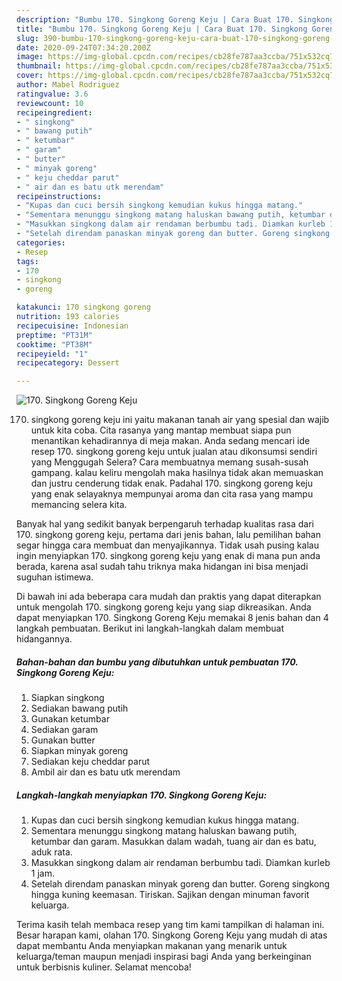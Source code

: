 ```yaml
---
description: "Bumbu 170. Singkong Goreng Keju | Cara Buat 170. Singkong Goreng Keju Yang Sempurna"
title: "Bumbu 170. Singkong Goreng Keju | Cara Buat 170. Singkong Goreng Keju Yang Sempurna"
slug: 390-bumbu-170-singkong-goreng-keju-cara-buat-170-singkong-goreng-keju-yang-sempurna
date: 2020-09-24T07:34:20.200Z
image: https://img-global.cpcdn.com/recipes/cb28fe787aa3ccba/751x532cq70/170-singkong-goreng-keju-foto-resep-utama.jpg
thumbnail: https://img-global.cpcdn.com/recipes/cb28fe787aa3ccba/751x532cq70/170-singkong-goreng-keju-foto-resep-utama.jpg
cover: https://img-global.cpcdn.com/recipes/cb28fe787aa3ccba/751x532cq70/170-singkong-goreng-keju-foto-resep-utama.jpg
author: Mabel Rodriguez
ratingvalue: 3.6
reviewcount: 10
recipeingredient:
- " singkong"
- " bawang putih"
- " ketumbar"
- " garam"
- " butter"
- " minyak goreng"
- " keju cheddar parut"
- " air dan es batu utk merendam"
recipeinstructions:
- "Kupas dan cuci bersih singkong kemudian kukus hingga matang."
- "Sementara menunggu singkong matang haluskan bawang putih, ketumbar dan garam. Masukkan dalam wadah, tuang air dan es batu, aduk rata."
- "Masukkan singkong dalam air rendaman berbumbu tadi. Diamkan kurleb 1 jam."
- "Setelah direndam panaskan minyak goreng dan butter. Goreng singkong hingga kuning keemasan. Tiriskan. Sajikan dengan minuman favorit keluarga."
categories:
- Resep
tags:
- 170
- singkong
- goreng

katakunci: 170 singkong goreng 
nutrition: 193 calories
recipecuisine: Indonesian
preptime: "PT31M"
cooktime: "PT38M"
recipeyield: "1"
recipecategory: Dessert

---
```



![170. Singkong Goreng Keju](https://img-global.cpcdn.com/recipes/cb28fe787aa3ccba/751x532cq70/170-singkong-goreng-keju-foto-resep-utama.jpg)


170. singkong goreng keju ini yaitu makanan tanah air yang spesial dan wajib untuk kita coba. Cita rasanya yang mantap membuat siapa pun menantikan kehadirannya di meja makan.
Anda sedang mencari ide resep 170. singkong goreng keju untuk jualan atau dikonsumsi sendiri yang Menggugah Selera? Cara membuatnya memang susah-susah gampang. kalau keliru mengolah maka hasilnya tidak akan memuaskan dan justru cenderung tidak enak. Padahal 170. singkong goreng keju yang enak selayaknya mempunyai aroma dan cita rasa yang mampu memancing selera kita.



Banyak hal yang sedikit banyak berpengaruh terhadap kualitas rasa dari 170. singkong goreng keju, pertama dari jenis bahan, lalu pemilihan bahan segar hingga cara membuat dan menyajikannya. Tidak usah pusing kalau ingin menyiapkan 170. singkong goreng keju yang enak di mana pun anda berada, karena asal sudah tahu triknya maka hidangan ini bisa menjadi suguhan istimewa.


Di bawah ini ada beberapa cara mudah dan praktis yang dapat diterapkan untuk mengolah 170. singkong goreng keju yang siap dikreasikan. Anda dapat menyiapkan 170. Singkong Goreng Keju memakai 8 jenis bahan dan 4 langkah pembuatan. Berikut ini langkah-langkah dalam membuat hidangannya.

<!--inarticleads1-->

##### Bahan-bahan dan bumbu yang dibutuhkan untuk pembuatan 170. Singkong Goreng Keju:

1. Siapkan  singkong
1. Sediakan  bawang putih
1. Gunakan  ketumbar
1. Sediakan  garam
1. Gunakan  butter
1. Siapkan  minyak goreng
1. Sediakan  keju cheddar parut
1. Ambil  air dan es batu utk merendam




<!--inarticleads2-->

##### Langkah-langkah menyiapkan 170. Singkong Goreng Keju:

1. Kupas dan cuci bersih singkong kemudian kukus hingga matang.
1. Sementara menunggu singkong matang haluskan bawang putih, ketumbar dan garam. Masukkan dalam wadah, tuang air dan es batu, aduk rata.
1. Masukkan singkong dalam air rendaman berbumbu tadi. Diamkan kurleb 1 jam.
1. Setelah direndam panaskan minyak goreng dan butter. Goreng singkong hingga kuning keemasan. Tiriskan. Sajikan dengan minuman favorit keluarga.




Terima kasih telah membaca resep yang tim kami tampilkan di halaman ini. Besar harapan kami, olahan 170. Singkong Goreng Keju yang mudah di atas dapat membantu Anda menyiapkan makanan yang menarik untuk keluarga/teman maupun menjadi inspirasi bagi Anda yang berkeinginan untuk berbisnis kuliner. Selamat mencoba!
